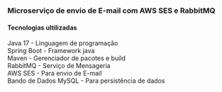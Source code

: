 ### Microserviço de envio de E-mail com AWS SES e RabbitMQ<br/>

#### Tecnologias ultilizadas<br/>

Java 17 - Linguagem de programação<br/>
Spring Boot - Framework java<br/>
Maven - Gerenciador de pacotes e build<br/>
RabbitMQ - Serviço de Mensageria<br/>
AWS SES - Para envio de E-mail<br/>
Bando de Dados MySQL - Para persistência de dados<br/>
